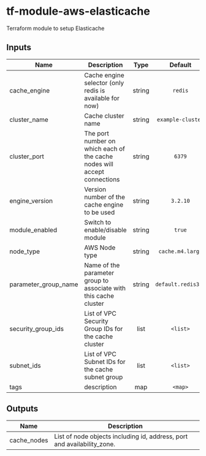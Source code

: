 # tf-module-aws-elasticache

Terraform module to setup Elasticache

## Inputs

| Name | Description | Type | Default | Required |
|------|-------------|:----:|:-----:|:-----:|
| cache\_engine | Cache engine selector (only redis is available for now) | string | `redis` | no |
| cluster\_name | Cache cluster name | string | `example-cluster` | no |
| cluster\_port | The port number on which each of the cache nodes will accept connections | string | `6379` | no |
| engine\_version | Version number of the cache engine to be used | string | `3.2.10` | no |
| module\_enabled | Switch to enable/disable module | string | `true` | no |
| node\_type | AWS Node type | string | `cache.m4.large` | no |
| parameter\_group\_name | Name of the parameter group to associate with this cache cluster | string | `default.redis3.2` | no |
| security\_group\_ids | List of VPC Security Group IDs for the cache cluster | list | `<list>` | no |
| subnet\_ids | List of VPC Subnet IDs for the cache subnet group | list | `<list>` | no |
| tags | description | map | `<map>` | no |

## Outputs

| Name | Description |
|------|-------------|
| cache\_nodes | List of node objects including id, address, port and availability_zone. |